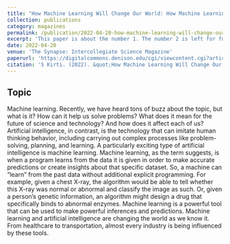 ```yaml
---
title: "How Machine Learning Will Change Our World: How Machine Learning Can Make Life Easier-And a Bit More Complicated"
collection: publications
category: magazines
permalink: /publication/2022-04-20-how-machine-learning-will-change-our-world
excerpt: 'This paper is about the number 1. The number 2 is left for future work.'
date: 2022-04-20
venue: 'The Synapse: Intercollegiate Science Magazine'
paperurl: 'https://digitalcommons.denison.edu/cgi/viewcontent.cgi?article=1205&context=synapse'
citation: 'S Kirti. (2022). &quot;How Machine Learning Will Change Our World: How Machine Learning Can Make Life Easier-And a Bit More Complicated.&quot; <i>The Synapse: Intercollegiate Science Magazine</i>. 30(1).'
---
```


## Topic
Machine learning. Recently, we have heard tons of buzz about the topic, but what is it? How can it help us solve problems? What does it mean for the future of science and technology? And how does it affect each of us? Artificial intelligence, in contrast, is the technology that can imitate human thinking behavior, including carrying out complex processes like problem-solving, planning, and learning. A particularly exciting type of artificial intelligence is machine learning. Machine learning, as the term suggests, is when a program learns from the data it is given in order to make accurate predictions or create insights about that specific dataset. So, a machine can “learn” from the past data without additional explicit programming. For example, given a chest X-ray, the algorithm would be able to tell whether this X-ray was normal or abnormal and classify the image as such. Or, given a person’s genetic information, an algorithm might design a drug that specifically binds to abnormal enzymes. Machine learning is a powerful tool that can be used to make powerful inferences and predictions. Machine learning and artificial intelligence are changing the world as we know it. From healthcare to transportation, almost every industry is being influenced by these tools.